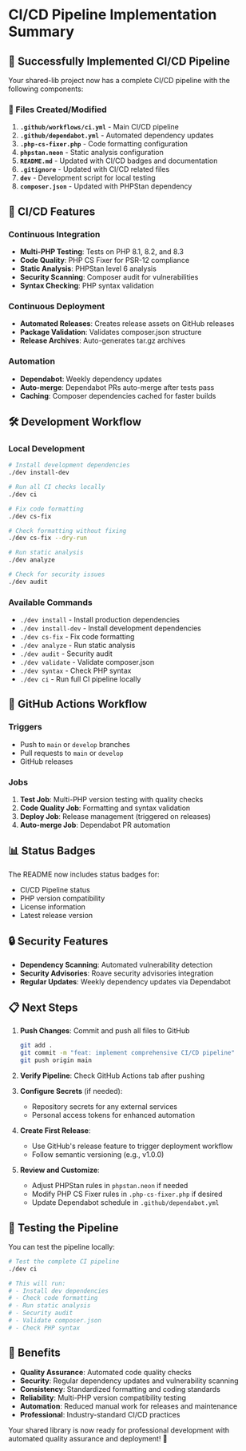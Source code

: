 # CI/CD Pipeline Implementation Summary

## 🎉 Successfully Implemented CI/CD Pipeline

Your shared-lib project now has a complete CI/CD pipeline with the following components:

### 📁 Files Created/Modified

1. **`.github/workflows/ci.yml`** - Main CI/CD pipeline
2. **`.github/dependabot.yml`** - Automated dependency updates
3. **`.php-cs-fixer.php`** - Code formatting configuration
4. **`phpstan.neon`** - Static analysis configuration
5. **`README.md`** - Updated with CI/CD badges and documentation
6. **`.gitignore`** - Updated with CI/CD related files
7. **`dev`** - Development script for local testing
8. **`composer.json`** - Updated with PHPStan dependency

## 🚀 CI/CD Features

### Continuous Integration
- **Multi-PHP Testing**: Tests on PHP 8.1, 8.2, and 8.3
- **Code Quality**: PHP CS Fixer for PSR-12 compliance
- **Static Analysis**: PHPStan level 6 analysis
- **Security Scanning**: Composer audit for vulnerabilities
- **Syntax Checking**: PHP syntax validation

### Continuous Deployment
- **Automated Releases**: Creates release assets on GitHub releases
- **Package Validation**: Validates composer.json structure
- **Release Archives**: Auto-generates tar.gz archives

### Automation
- **Dependabot**: Weekly dependency updates
- **Auto-merge**: Dependabot PRs auto-merge after tests pass
- **Caching**: Composer dependencies cached for faster builds

## 🛠️ Development Workflow

### Local Development
```bash
# Install development dependencies
./dev install-dev

# Run all CI checks locally
./dev ci

# Fix code formatting
./dev cs-fix

# Check formatting without fixing
./dev cs-fix --dry-run

# Run static analysis
./dev analyze

# Check for security issues
./dev audit
```

### Available Commands
- `./dev install` - Install production dependencies
- `./dev install-dev` - Install development dependencies
- `./dev cs-fix` - Fix code formatting
- `./dev analyze` - Run static analysis
- `./dev audit` - Security audit
- `./dev validate` - Validate composer.json
- `./dev syntax` - Check PHP syntax
- `./dev ci` - Run full CI pipeline locally

## 🔄 GitHub Actions Workflow

### Triggers
- Push to `main` or `develop` branches
- Pull requests to `main` or `develop`
- GitHub releases

### Jobs
1. **Test Job**: Multi-PHP version testing with quality checks
2. **Code Quality Job**: Formatting and syntax validation
3. **Deploy Job**: Release management (triggered on releases)
4. **Auto-merge Job**: Dependabot PR automation

## 📊 Status Badges

The README now includes status badges for:
- CI/CD Pipeline status
- PHP version compatibility
- License information
- Latest release version

## 🔒 Security Features

- **Dependency Scanning**: Automated vulnerability detection
- **Security Advisories**: Roave security advisories integration
- **Regular Updates**: Weekly dependency updates via Dependabot

## 📋 Next Steps

1. **Push Changes**: Commit and push all files to GitHub
   ```bash
   git add .
   git commit -m "feat: implement comprehensive CI/CD pipeline"
   git push origin main
   ```

2. **Verify Pipeline**: Check GitHub Actions tab after pushing

3. **Configure Secrets** (if needed):
   - Repository secrets for any external services
   - Personal access tokens for enhanced automation

4. **Create First Release**:
   - Use GitHub's release feature to trigger deployment workflow
   - Follow semantic versioning (e.g., v1.0.0)

5. **Review and Customize**:
   - Adjust PHPStan rules in `phpstan.neon` if needed
   - Modify PHP CS Fixer rules in `.php-cs-fixer.php` if desired
   - Update Dependabot schedule in `.github/dependabot.yml`

## 🧪 Testing the Pipeline

You can test the pipeline locally:
```bash
# Test the complete CI pipeline
./dev ci

# This will run:
# - Install dev dependencies
# - Check code formatting
# - Run static analysis
# - Security audit
# - Validate composer.json
# - Check PHP syntax
```

## 🎯 Benefits

- **Quality Assurance**: Automated code quality checks
- **Security**: Regular dependency updates and vulnerability scanning
- **Consistency**: Standardized formatting and coding standards
- **Reliability**: Multi-PHP version compatibility testing
- **Automation**: Reduced manual work for releases and maintenance
- **Professional**: Industry-standard CI/CD practices

Your shared library is now ready for professional development with automated quality assurance and deployment! 🚀
